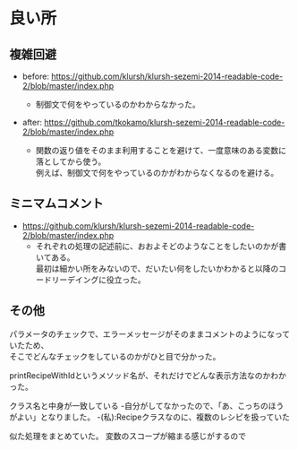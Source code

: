 # 良い所

##  複雑回避
- before: https://github.com/klursh/klursh-sezemi-2014-readable-code-2/blob/master/index.php
  * 制御文で何をやっているのかわからなかった。

- after:  https://github.com/tkokamo/klursh-sezemi-2014-readable-code-2/blob/master/index.php
  * 関数の返り値をそのまま利用することを避けて、一度意味のある変数に落としてから使う。  
  例えば、制御文で何をやっているのかがわからなくなるのを避ける。



##  ミニマムコメント
- https://github.com/klursh/klursh-sezemi-2014-readable-code-2/blob/master/index.php
  * それぞれの処理の記述前に、おおよそどのようなことをしたいのかが書いてある。  
  最初は細かい所をみないので、だいたい何をしたいかわかると以降のコードリーデイングに役立った。


##  その他
パラメータのチェックで、エラーメッセージがそのままコメントのようになっていたため、  
そこでどんなチェックをしているのかがひと目で分かった。

printRecipeWithIdというメソッド名が、それだけでどんな表示方法なのかわかった。

クラス名と中身が一致している
 -自分がしてなかったので、「あ、こっちのほうがよい」となりました。
 -(私):Recipeクラスなのに、複数のレシピを扱っていた

似た処理をまとめていた。
変数のスコープが縮まる感じがするので
